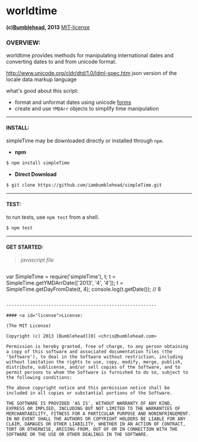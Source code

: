 worldtime
=========
**(c)[Bumblehead][0], 2013** [MIT-license](#license)  

### OVERVIEW:

worldtime provides methods for manipulating international dates and converting dates to and from unicode format.

http://www.unicode.org/cldr/dtd/1.0/ldml-spec.htm
json version of the locale data markup language

what's good about this script:

  - format and unformat dates using unicode [forms][2]
  - create and use `YMDArr` objects to simplify time manipulation

[0]: http://www.bumblehead.com                            "bumblehead"
[1]: http://github.com/iambumblehead/worldTime            "worldTime"
[2]: http://cldr.unicode.org/translation/date-time        "unicode"

---------------------------------------------------------
#### <a id="install"></a>INSTALL:

simpleTime may be downloaded directly or installed through `npm`.

 * **npm**   

 ```bash
 $ npm install simpleTime
 ```

 * **Direct Download**
 
 ```bash  
 $ git clone https://github.com/iambumblehead/simpleTime.git
 ```

---------------------------------------------------------
#### <a id="test"></a>TEST:

 to run tests, use `npm test` from a shell.

 ```bash
 $ npm test
 ```

---------------------------------------------------------

#### <a id="get-started">GET STARTED:

 > *javascript file*

 > ```javascript
   var SimpleTime = require('simpleTime'), t;
   t = SimpleTime.getYMDArrDate(['2013', '4', '4']);
   t = SimpleTime.getDayFromDate(t, 4);
   console.log(t.getDate()); // 8
   ```

---------------------------------------------------------

#### <a id="license">License:

(The MIT License)

Copyright (c) 2013 [Bumblehead][0] <chris@bumblehead.com>

Permission is hereby granted, free of charge, to any person obtaining a copy of this software and associated documentation files (the 'Software'), to deal in the Software without restriction, including without limitation the rights to use, copy, modify, merge, publish, distribute, sublicense, and/or sell copies of the Software, and to permit persons to whom the Software is furnished to do so, subject to the following conditions:

The above copyright notice and this permission notice shall be included in all copies or substantial portions of the Software.

THE SOFTWARE IS PROVIDED 'AS IS', WITHOUT WARRANTY OF ANY KIND, EXPRESS OR IMPLIED, INCLUDING BUT NOT LIMITED TO THE WARRANTIES OF MERCHANTABILITY, FITNESS FOR A PARTICULAR PURPOSE AND NONINFRINGEMENT. IN NO EVENT SHALL THE AUTHORS OR COPYRIGHT HOLDERS BE LIABLE FOR ANY CLAIM, DAMAGES OR OTHER LIABILITY, WHETHER IN AN ACTION OF CONTRACT, TORT OR OTHERWISE, ARISING FROM, OUT OF OR IN CONNECTION WITH THE SOFTWARE OR THE USE OR OTHER DEALINGS IN THE SOFTWARE.
